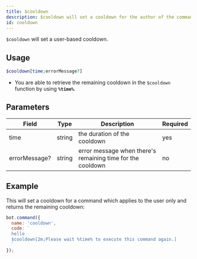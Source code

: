 ```yaml
---
title: $cooldown 
description: $cooldown will set a cooldown for the author of the command after being used.
id: cooldown
---
```


`$cooldown` will set a user-based cooldown.

## Usage

```php
$cooldown[time;errorMessage?]
```
* You are able to retrieve the remaining cooldown in the `$cooldown` function by using **`%time%`**.

## Parameters 


| Field             | Type    | Description                                                 | Required |
|-------------------|---------|-------------------------------------------------------------|----------|
| time              | string  | the duration of the cooldown                                | yes      |
| errorMessage?     | string  | error message when there's remaining time for the cooldown  | no       |


## Example

This will set a cooldown for a command which applies to the user only and returns the remaining cooldown:

```javascript
bot.command({
  name: 'cooldown',
  code: `
  hello
  $cooldown[2m;Please wait %time% to execute this command again.]
  `
});
```
